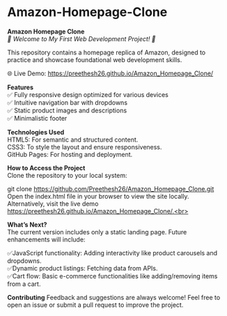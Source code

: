 # Amazon-Homepage-Clone
**Amazon Homepage Clone**<br>
*🚀 Welcome to My First Web Development Project! 🚀*

This repository contains a homepage replica of Amazon, designed to practice and showcase foundational web development skills.

🌐 Live Demo: https://preethesh26.github.io/Amazon_Homepage_Clone/<br>

**Features**<br>
✅ Fully responsive design optimized for various devices<br>
✅ Intuitive navigation bar with dropdowns<br>
✅ Static product images and descriptions<br>
✅ Minimalistic footer

**Technologies Used**<br>
HTML5: For semantic and structured content.<br>
CSS3: To style the layout and ensure responsiveness.<br>
GitHub Pages: For hosting and deployment.

**How to Access the Project**<br>
Clone the repository to your local system:

git clone https://github.com/Preethesh26/Amazon_Homepage_Clone.git
Open the index.html file in your browser to view the site locally.
Alternatively, visit the live demo https://preethesh26.github.io/Amazon_Homepage_Clone/.<br>

**What’s Next?**<br>
The current version includes only a static landing page. Future enhancements will include:<br>

✅JavaScript functionality: Adding interactivity like product carousels and dropdowns.<br>
✅Dynamic product listings: Fetching data from APIs.<br>
✅Cart flow: Basic e-commerce functionalities like adding/removing items from a cart.<br>

**Contributing**
Feedback and suggestions are always welcome! Feel free to open an issue or submit a pull request to improve the project.
